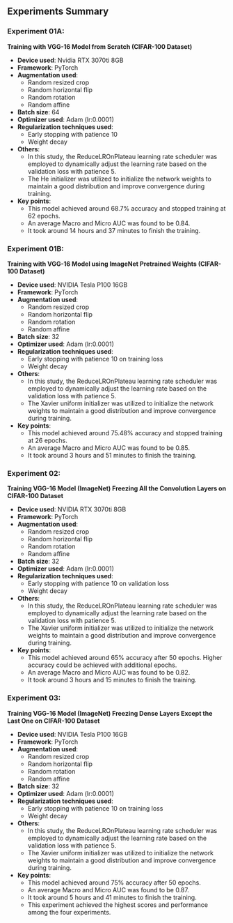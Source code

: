 ## Experiments Summary

### Experiment 01A: 
**Training with VGG-16 Model from Scratch (CIFAR-100 Dataset)**

- **Device used**: Nvidia RTX 3070ti 8GB
- **Framework**: PyTorch
- **Augmentation used**: 
  - Random resized crop
  - Random horizontal flip
  - Random rotation
  - Random affine
- **Batch size**: 64
- **Optimizer used**: Adam (lr:0.0001)
- **Regularization techniques used**:
  - Early stopping with patience 10
  - Weight decay
- **Others**:
  - In this study, the ReduceLROnPlateau learning rate scheduler was employed to dynamically adjust the learning rate based on the validation loss with patience 5.
  - The He initializer was utilized to initialize the network weights to maintain a good distribution and improve convergence during training.
- **Key points**:
  - This model achieved around 68.7% accuracy and stopped training at 62 epochs.
  - An average Macro and Micro AUC was found to be 0.84.
  - It took around 14 hours and 37 minutes to finish the training.

### Experiment 01B:
**Training with VGG-16 Model using ImageNet Pretrained Weights (CIFAR-100 Dataset)**

- **Device used**: NVIDIA Tesla P100 16GB
- **Framework**: PyTorch
- **Augmentation used**: 
  - Random resized crop
  - Random horizontal flip
  - Random rotation
  - Random affine
- **Batch size**: 32
- **Optimizer used**: Adam (lr:0.0001)
- **Regularization techniques used**:
  - Early stopping with patience 10 on training loss
  - Weight decay
- **Others**:
  - In this study, the ReduceLROnPlateau learning rate scheduler was employed to dynamically adjust the learning rate based on the validation loss with patience 5.
  - The Xavier uniform initializer was utilized to initialize the network weights to maintain a good distribution and improve convergence during training.
- **Key points**:
  - This model achieved around 75.48% accuracy and stopped training at 26 epochs.
  - An average Macro and Micro AUC was found to be 0.85.
  - It took around 3 hours and 51 minutes to finish the training.

### Experiment 02:
**Training VGG-16 Model (ImageNet) Freezing All the Convolution Layers on CIFAR-100 Dataset**

- **Device used**: NVIDIA RTX 3070ti 8GB
- **Framework**: PyTorch
- **Augmentation used**: 
  - Random resized crop
  - Random horizontal flip
  - Random rotation
  - Random affine
- **Batch size**: 32
- **Optimizer used**: Adam (lr:0.0001)
- **Regularization techniques used**:
  - Early stopping with patience 10 on validation loss
  - Weight decay
- **Others**:
  - In this study, the ReduceLROnPlateau learning rate scheduler was employed to dynamically adjust the learning rate based on the validation loss with patience 5.
  - The Xavier uniform initializer was utilized to initialize the network weights to maintain a good distribution and improve convergence during training.
- **Key points**:
  - This model achieved around 65% accuracy after 50 epochs. Higher accuracy could be achieved with additional epochs.
  - An average Macro and Micro AUC was found to be 0.82.
  - It took around 3 hours and 15 minutes to finish the training.

### Experiment 03:
**Training VGG-16 Model (ImageNet) Freezing Dense Layers Except the Last One on CIFAR-100 Dataset**

- **Device used**: NVIDIA Tesla P100 16GB
- **Framework**: PyTorch
- **Augmentation used**: 
  - Random resized crop
  - Random horizontal flip
  - Random rotation
  - Random affine
- **Batch size**: 32
- **Optimizer used**: Adam (lr:0.0001)
- **Regularization techniques used**:
  - Early stopping with patience 10 on training loss
  - Weight decay
- **Others**:
  - In this study, the ReduceLROnPlateau learning rate scheduler was employed to dynamically adjust the learning rate based on the validation loss with patience 5.
  - The Xavier uniform initializer was utilized to initialize the network weights to maintain a good distribution and improve convergence during training.
- **Key points**:
  - This model achieved around 75% accuracy after 50 epochs.
  - An average Macro and Micro AUC was found to be 0.87.
  - It took around 5 hours and 41 minutes to finish the training.
  - This experiment achieved the highest scores and performance among the four experiments.
